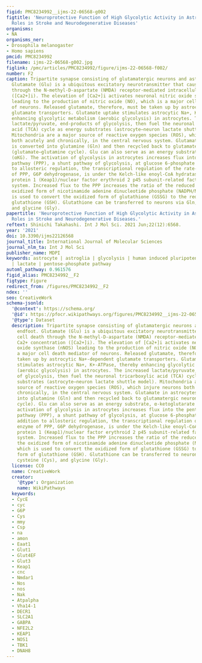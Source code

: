 ```yaml
---
figid: PMC8234992__ijms-22-06568-g002
figtitle: 'Neuroprotective Function of High Glycolytic Activity in Astrocytes: Common
  Roles in Stroke and Neurodegenerative Diseases'
organisms:
- NA
organisms_ner:
- Drosophila melanogaster
- Homo sapiens
pmcid: PMC8234992
filename: ijms-22-06568-g002.jpg
figlink: /pmc/articles/PMC8234992/figure/ijms-22-06568-f002/
number: F2
caption: Tripartite synapse consisting of glutamatergic neurons and astrocytic endfoot.
  Glutamate (Glu) is a ubiquitous excitatory neurotransmitter that causes cell death
  through the N-methyl-D-aspartate (NMDA) receptor-mediated intracellular Ca2+ concentration
  ([Ca2+]i). The elevation of [Ca2+]i activates neuronal nitric oxide synthase (nNOS)
  leading to the production of nitric oxide (NO), which is a major cell death mediator
  of neurons. Released glutamate, therefore, must be taken up by astrocytic Na+-dependent
  glutamate transporters. Glutamate uptake stimulates astrocytic Na+, K+-ATPase, thereby
  enhancing glycolytic metabolism (aerobic glycolysis) in astrocytes. The increased
  lactate/pyruvate, end-products of glycolysis, then fuel the neuronal tricarboxylic
  acid (TCA) cycle as energy substrates (astrocyte–neuron lactate shuttle model).
  Mitochondria are a major source of reactive oxygen species (ROS), which injure neurons
  both acutely and chronically, in the central nervous system. Glutamate in astrocytes
  is converted into glutamine (Gln) and then recycled back to glutamatergic neurons
  (glutamate–glutamine cycle). Glu can also serve as an energy substrate, α-ketoglutarate
  (αKG). The activation of glycolysis in astrocytes increases flux into the pentose-phosphate
  pathway (PPP), a shunt pathway of glycolysis, at glucose 6-phosphate (G6P). In addition
  to allosteric regulation, the transcriptional regulation of the rate-limiting enzyme
  of PPP, G6P dehydrogenase, is under the Kelch-like enoyl-CoA hydratase-associated
  protein 1 (Keap1)/nuclear factor erythroid 2 p45 subunit-related factor 2 (Nrf2)
  system. Increased flux to the PPP increases the ratio of the reduced form and the
  oxidized form of nicotinamide adenine dinucleotide phosphate (NADPH/NADP+), which
  is used to convert the oxidized form of glutathione (GSSG) to the reduced form of
  glutathione (GSH). Glutathione can be transferred to neurons via Gln, cysteine (Cys),
  and glycine (Gly).
papertitle: 'Neuroprotective Function of High Glycolytic Activity in Astrocytes: Common
  Roles in Stroke and Neurodegenerative Diseases.'
reftext: Shinichi Takahashi. Int J Mol Sci. 2021 Jun;22(12):6568.
year: '2021'
doi: 10.3390/ijms22126568
journal_title: International Journal of Molecular Sciences
journal_nlm_ta: Int J Mol Sci
publisher_name: MDPI
keywords: astrocyte | astroglia | glycolysis | human induced pluripotent stem cell
  | lactate | pentose-phosphate pathway
automl_pathway: 0.961576
figid_alias: PMC8234992__F2
figtype: Figure
redirect_from: /figures/PMC8234992__F2
ndex: ''
seo: CreativeWork
schema-jsonld:
  '@context': https://schema.org/
  '@id': https://pfocr.wikipathways.org/figures/PMC8234992__ijms-22-06568-g002.html
  '@type': Dataset
  description: Tripartite synapse consisting of glutamatergic neurons and astrocytic
    endfoot. Glutamate (Glu) is a ubiquitous excitatory neurotransmitter that causes
    cell death through the N-methyl-D-aspartate (NMDA) receptor-mediated intracellular
    Ca2+ concentration ([Ca2+]i). The elevation of [Ca2+]i activates neuronal nitric
    oxide synthase (nNOS) leading to the production of nitric oxide (NO), which is
    a major cell death mediator of neurons. Released glutamate, therefore, must be
    taken up by astrocytic Na+-dependent glutamate transporters. Glutamate uptake
    stimulates astrocytic Na+, K+-ATPase, thereby enhancing glycolytic metabolism
    (aerobic glycolysis) in astrocytes. The increased lactate/pyruvate, end-products
    of glycolysis, then fuel the neuronal tricarboxylic acid (TCA) cycle as energy
    substrates (astrocyte–neuron lactate shuttle model). Mitochondria are a major
    source of reactive oxygen species (ROS), which injure neurons both acutely and
    chronically, in the central nervous system. Glutamate in astrocytes is converted
    into glutamine (Gln) and then recycled back to glutamatergic neurons (glutamate–glutamine
    cycle). Glu can also serve as an energy substrate, α-ketoglutarate (αKG). The
    activation of glycolysis in astrocytes increases flux into the pentose-phosphate
    pathway (PPP), a shunt pathway of glycolysis, at glucose 6-phosphate (G6P). In
    addition to allosteric regulation, the transcriptional regulation of the rate-limiting
    enzyme of PPP, G6P dehydrogenase, is under the Kelch-like enoyl-CoA hydratase-associated
    protein 1 (Keap1)/nuclear factor erythroid 2 p45 subunit-related factor 2 (Nrf2)
    system. Increased flux to the PPP increases the ratio of the reduced form and
    the oxidized form of nicotinamide adenine dinucleotide phosphate (NADPH/NADP+),
    which is used to convert the oxidized form of glutathione (GSSG) to the reduced
    form of glutathione (GSH). Glutathione can be transferred to neurons via Gln,
    cysteine (Cys), and glycine (Gly).
  license: CC0
  name: CreativeWork
  creator:
    '@type': Organization
    name: WikiPathways
  keywords:
  - CycE
  - cyc
  - G6P
  - Cys
  - mmy
  - Csp
  - na
  - amon
  - Eaat1
  - Glut1
  - Glut4EF
  - Glut3
  - Keap1
  - cnc
  - Nmdar1
  - Nos
  - nos
  - Nak
  - Atpalpha
  - Vha14-1
  - DECR1
  - SLC2A1
  - GABPA
  - NFE2L2
  - KEAP1
  - NOS1
  - TBK1
  - DNAH8
---
```

